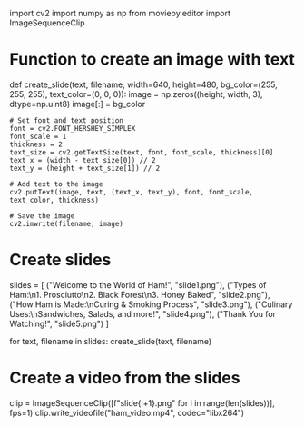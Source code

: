 import cv2
import numpy as np
from moviepy.editor import ImageSequenceClip

# Function to create an image with text
def create_slide(text, filename, width=640, height=480, bg_color=(255, 255, 255), text_color=(0, 0, 0)):
    image = np.zeros((height, width, 3), dtype=np.uint8)
    image[:] = bg_color

    # Set font and text position
    font = cv2.FONT_HERSHEY_SIMPLEX
    font_scale = 1
    thickness = 2
    text_size = cv2.getTextSize(text, font, font_scale, thickness)[0]
    text_x = (width - text_size[0]) // 2
    text_y = (height + text_size[1]) // 2

    # Add text to the image
    cv2.putText(image, text, (text_x, text_y), font, font_scale, text_color, thickness)

    # Save the image
    cv2.imwrite(filename, image)

# Create slides
slides = [
    ("Welcome to the World of Ham!", "slide1.png"),
    ("Types of Ham:\n1. Prosciutto\n2. Black Forest\n3. Honey Baked", "slide2.png"),
    ("How Ham is Made:\nCuring & Smoking Process", "slide3.png"),
    ("Culinary Uses:\nSandwiches, Salads, and more!", "slide4.png"),
    ("Thank You for Watching!", "slide5.png")
]

for text, filename in slides:
    create_slide(text, filename)

# Create a video from the slides
clip = ImageSequenceClip([f"slide{i+1}.png" for i in range(len(slides))], fps=1)
clip.write_videofile("ham_video.mp4", codec="libx264")
<!---
Adrin5687/Adrin5687 is a ✨ special ✨ repository because its `README.md` (this file) appears on your GitHub profile.
You can click the Preview link to take a look at your changes.
--->
